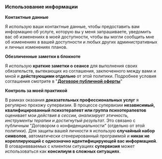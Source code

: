 ### Использование информации

**Контактные данные**

Я использую ваши контактные данные, чтобы предоставить вам информацию об услуге, которую вы у меня запрашиваете, уведомить вас об изменениях в моей доступности, чтобы вы могли сообщить мне об изменениях в вашей доступности и любых других административных и личных изменениях планов.

**Обезличенные заметки в блокноте**

Я использую **краткие заметки о сеансе** для выполнения своих обязательств, вытекающих из соглашения, заключенного между вами и мной и **действующими отдельно** от этой политики. Подробнее условия соглашения смотрите в "**[Договоре публичной оферты](/offer/)**"


**Контроль за моей практикой**

В рамках оказания **доказательных профессиональных услуг** я регулярно прохожу супервизии. В процессе супервизии **независимый, квалифицированный психотерапевт или группа психотерапевтов** оценивает мои _действия в сессии, анализирует этичность, инструменты терапии и достигнутый результат_. Это связано с публичным "Договором о конфиденциальности" (отдельно от этой политики). Для защиты вашей личности я использую **случайный набор символов**, автоматически сгенерированный программой и **никак не кореллирующий с однозначно идентифицирующей вас информацией**.
В оговариввваемых с клиентом ситуациях **супервизия** может использоваться как **консилиум в сложных ситуациях**.  
